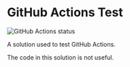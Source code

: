 # GitHub Actions Test

![GitHub Actions status][build-status]

A solution used to test GitHub Actions.

The code in this solution is not useful.

[build-status]: https://github.com/cgwrench/github-actions-test/workflows/Main%20workflow/badge.svg
